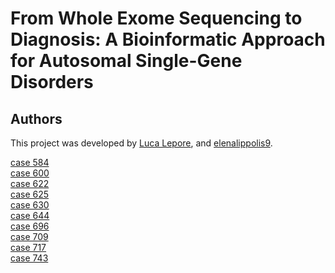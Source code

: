 # From Whole Exome Sequencing to Diagnosis: A Bioinformatic Approach for Autosomal Single-Gene Disorders


## Authors
This project was developed by [Luca Lepore](https://github.com/lulepo99), and [elenalippolis9](https://github.com/elenalippolis9).

[case 584](https://elenalippolis9.github.io/genomics2024/multiqc_report_case584.html) <br>
[case 600](https://elenalippolis9.github.io/genomics2024/multiqc_report_case600.html) <br>
[case 622](https://elenalippolis9.github.io/genomics2024/multiqc_report_case622.html) <br>
[case 625](https://elenalippolis9.github.io/genomics2024/multiqc_report_case625.html) <br>
[case 630](https://elenalippolis9.github.io/genomics2024/multiqc_report_case630.html) <br>
[case 644](https://elenalippolis9.github.io/genomics2024/multiqc_report_case644.html) <br>
[case 696](https://elenalippolis9.github.io/genomics2024/multiqc_report_case696.html) <br>
[case 709](https://elenalippolis9.github.io/genomics2024/multiqc_report_case709.html) <br>
[case 717](https://elenalippolis9.github.io/genomics2024/multiqc_report_case717.html) <br>
[case 743](https://elenalippolis9.github.io/genomics2024/multiqc_report_case743.html) <br>









